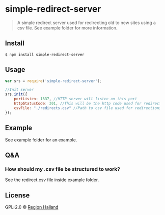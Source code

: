 # simple-redirect-server

> A simple redirect server used for redirecting old to new sites using a csv file. See example folder for more information.

## Install

```
$ npm install simple-redirect-server
```

## Usage

```js
var srs = require('simple-redirect-server');

//Init server
srs.init({
    portListen: 1337, //HTTP server will listen on this port
    httpStatusCode: 301, //This will be the http code used for redirections
    csvFile: "./redirects.csv" //Path to csv file used for redirections
});
```

## Example
See example folder for an example.

## Q&A

### How should my .csv file be structured to work?
See the redirect.csv file inside example folder.
## License

GPL-2.0 © [Region Halland](http://regionhalland.se)